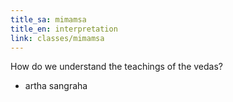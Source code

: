 ```yaml
---
title_sa: mimamsa
title_en: interpretation
link: classes/mimamsa
---
```


How do we understand the teachings of the vedas?

- artha sangraha
